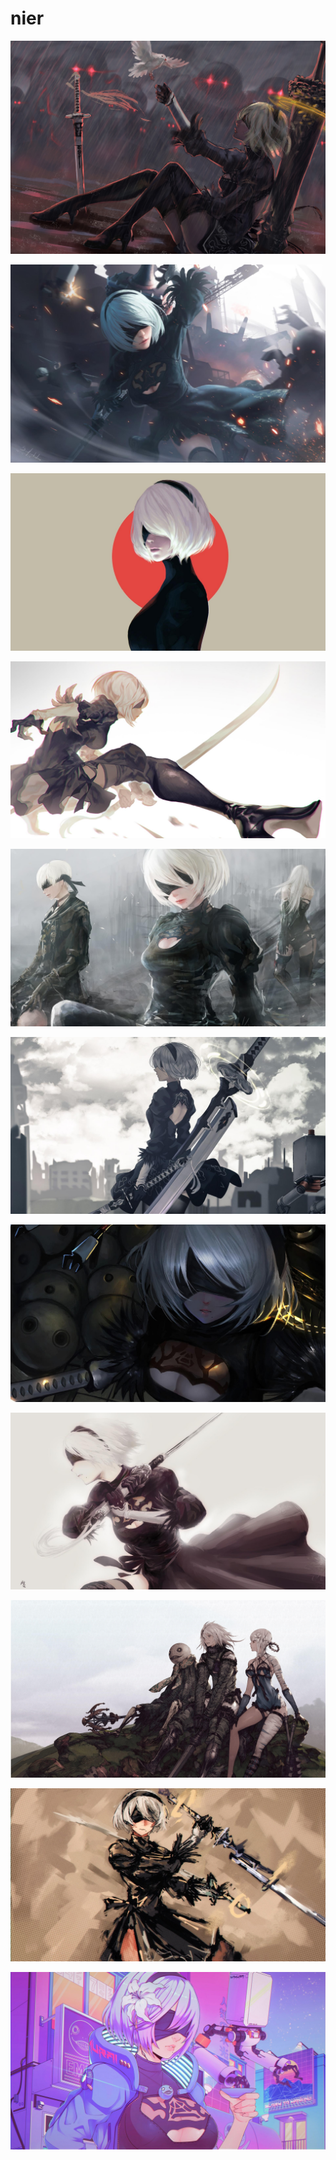 # nier

<a href="818999.png"><img alt="818999" src="818999.png"></a>

<a href="nr-b2.jpg"><img alt="nr-b2" src="nr-b2.jpg"></a>

<a href="b-248.jpg"><img alt="b-248" src="b-248.jpg"></a>

<a href="932574.jpg"><img alt="932574" src="932574.jpg"></a>

<a href="818992.jpg"><img alt="818992" src="818992.jpg"></a>

<a href="819005.jpg"><img alt="819005" src="819005.jpg"></a>

<a href="922053.jpg"><img alt="922053" src="922053.jpg"></a>

<a href="818994.jpg"><img alt="818994" src="818994.jpg"></a>

<a href="wallhaven-x8e7p3.jpg"><img alt="wallhaven-x8e7p3" src="wallhaven-x8e7p3.jpg"></a>

<a href="1067617.jpg"><img alt="1067617" src="1067617.jpg"></a>

<a href="b-187.jpg"><img alt="b-187" src="b-187.jpg"></a>

